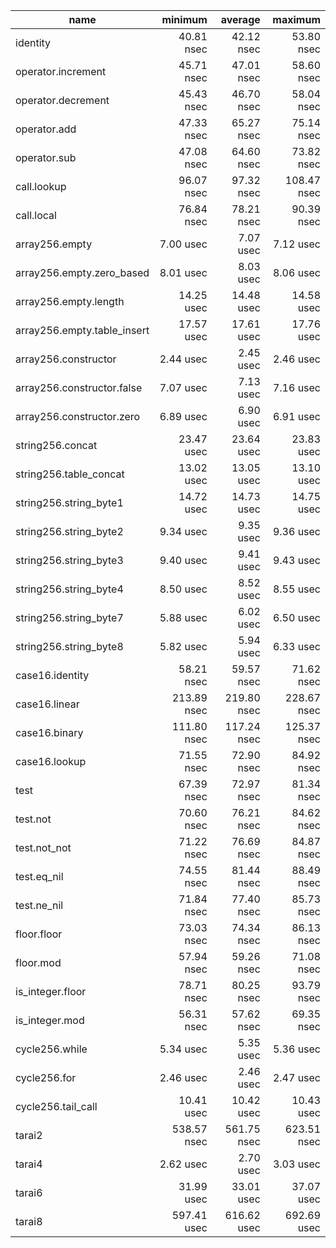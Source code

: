| name                        |     minimum |     average |     maximum |
| --------------------------- | -----------:| -----------:| -----------:|
| identity                    |  40.81 nsec |  42.12 nsec |  53.80 nsec |
| operator.increment          |  45.71 nsec |  47.01 nsec |  58.60 nsec |
| operator.decrement          |  45.43 nsec |  46.70 nsec |  58.04 nsec |
| operator.add                |  47.33 nsec |  65.27 nsec |  75.14 nsec |
| operator.sub                |  47.08 nsec |  64.60 nsec |  73.82 nsec |
| call.lookup                 |  96.07 nsec |  97.32 nsec | 108.47 nsec |
| call.local                  |  76.84 nsec |  78.21 nsec |  90.39 nsec |
| array256.empty              |   7.00 usec |   7.07 usec |   7.12 usec |
| array256.empty.zero_based   |   8.01 usec |   8.03 usec |   8.06 usec |
| array256.empty.length       |  14.25 usec |  14.48 usec |  14.58 usec |
| array256.empty.table_insert |  17.57 usec |  17.61 usec |  17.76 usec |
| array256.constructor        |   2.44 usec |   2.45 usec |   2.46 usec |
| array256.constructor.false  |   7.07 usec |   7.13 usec |   7.16 usec |
| array256.constructor.zero   |   6.89 usec |   6.90 usec |   6.91 usec |
| string256.concat            |  23.47 usec |  23.64 usec |  23.83 usec |
| string256.table_concat      |  13.02 usec |  13.05 usec |  13.10 usec |
| string256.string_byte1      |  14.72 usec |  14.73 usec |  14.75 usec |
| string256.string_byte2      |   9.34 usec |   9.35 usec |   9.36 usec |
| string256.string_byte3      |   9.40 usec |   9.41 usec |   9.43 usec |
| string256.string_byte4      |   8.50 usec |   8.52 usec |   8.55 usec |
| string256.string_byte7      |   5.88 usec |   6.02 usec |   6.50 usec |
| string256.string_byte8      |   5.82 usec |   5.94 usec |   6.33 usec |
| case16.identity             |  58.21 nsec |  59.57 nsec |  71.62 nsec |
| case16.linear               | 213.89 nsec | 219.80 nsec | 228.67 nsec |
| case16.binary               | 111.80 nsec | 117.24 nsec | 125.37 nsec |
| case16.lookup               |  71.55 nsec |  72.90 nsec |  84.92 nsec |
| test                        |  67.39 nsec |  72.97 nsec |  81.34 nsec |
| test.not                    |  70.60 nsec |  76.21 nsec |  84.62 nsec |
| test.not_not                |  71.22 nsec |  76.69 nsec |  84.87 nsec |
| test.eq_nil                 |  74.55 nsec |  81.44 nsec |  88.49 nsec |
| test.ne_nil                 |  71.84 nsec |  77.40 nsec |  85.73 nsec |
| floor.floor                 |  73.03 nsec |  74.34 nsec |  86.13 nsec |
| floor.mod                   |  57.94 nsec |  59.26 nsec |  71.08 nsec |
| is_integer.floor            |  78.71 nsec |  80.25 nsec |  93.79 nsec |
| is_integer.mod              |  56.31 nsec |  57.62 nsec |  69.35 nsec |
| cycle256.while              |   5.34 usec |   5.35 usec |   5.36 usec |
| cycle256.for                |   2.46 usec |   2.46 usec |   2.47 usec |
| cycle256.tail_call          |  10.41 usec |  10.42 usec |  10.43 usec |
| tarai2                      | 538.57 nsec | 561.75 nsec | 623.51 nsec |
| tarai4                      |   2.62 usec |   2.70 usec |   3.03 usec |
| tarai6                      |  31.99 usec |  33.01 usec |  37.07 usec |
| tarai8                      | 597.41 usec | 616.62 usec | 692.69 usec |

